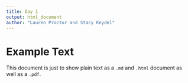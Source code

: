 ```yaml
---
title: Day 1
output: html_document
author: "Lauren Proctor and Stacy Keydel"
---
```


# Example Text

This document is just to show plain text as a `.md` and `.html` document as well as a `.pdf`.
